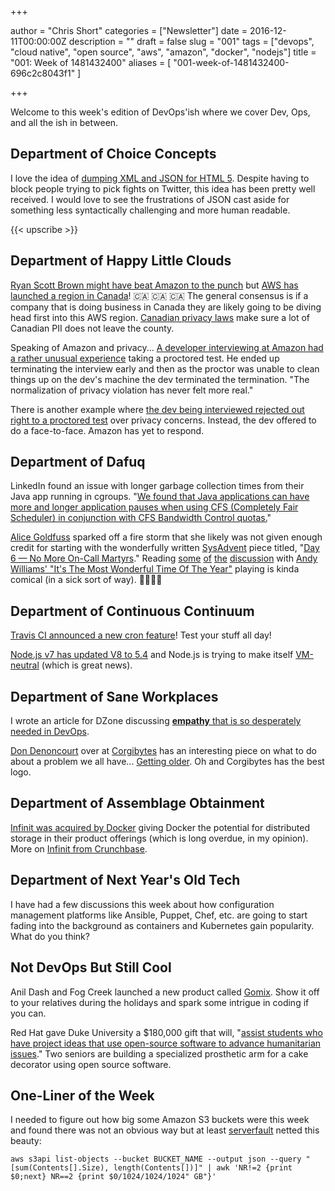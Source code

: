 +++

author = "Chris Short"
categories = ["Newsletter"]
date = 2016-12-11T00:00:00Z
description = ""
draft = false
slug = "001"
tags = ["devops", "cloud native", "open source", "aws", "amazon", "docker", "nodejs"]
title = "001: Week of 1481432400"
aliases = [
    "001-week-of-1481432400-696c2c8043f1"
]

+++

Welcome to this week's edition of DevOps'ish where we cover Dev, Ops, and all the ish in between.

## Department of Choice Concepts

I love the idea of [dumping XML and JSON for HTML 5](https://blog.gladwell.me/html-microservices.html). Despite having to block people trying to pick fights on Twitter, this idea has been pretty well received. I would love to see the frustrations of JSON cast aside for something less syntactically challenging and more human readable.

{{< upscribe >}}

## Department of Happy Little Clouds

[Ryan Scott Brown might have beat Amazon to the punch](https://twitter.com/ryan_sb/status/806884324805115906) but [AWS has launched a region in Canada](https://aws.amazon.com/blogs/aws/now-open-aws-canada-central-region/)! 🇨🇦 🇨🇦 🇨🇦
The general consensus is if a company that is doing business in Canada they are likely going to be diving head first into this AWS region. [Canadian privacy laws](http://www.servercloudcanada.com/2015/09/canadian-privacy-laws-canadian-cloud-primer-canadian-businesses/) make sure a lot of Canadian PII does not leave the county.

Speaking of Amazon and privacy... [A developer interviewing at Amazon had a rather unusual experience](http://shivankaul.com/blog/2016/12/07/clean-your-desk-yet-another-amazon-interview-experience.html) taking a proctored test. He ended up terminating the interview early and then as the proctor was unable to clean things up on the dev's machine the dev terminated the termination. "The normalization of privacy violation has never felt more real."

There is another example where [the dev being interviewed rejected out right to a proctored test](https://rajk.me/amazon-interview-experience/) over privacy concerns. Instead, the dev offered to do a face-to-face. Amazon has yet to respond.

## Department of Dafuq

LinkedIn found an issue with longer garbage collection times from their Java app running in cgroups. "[We found that Java applications can have more and longer application pauses when using CFS (Completely Fair Scheduler) in conjunction with CFS Bandwidth Control quotas.](https://engineering.linkedin.com/blog/2016/11/application-pauses-when-running-jvm-inside-linux-control-groups)"

[Alice Goldfuss](https://twitter.com/alicegoldfuss) sparked off a fire storm that she likely was not given enough credit for starting with the wonderfully written [SysAdvent](http://sysadvent.blogspot.com/) piece titled, "[Day 6 — No More On-Call Martyrs](http://sysadvent.blogspot.com/2016/12/day-6-no-more-on-call-martyrs.html)." Reading [some](https://lobste.rs/s/djmmbg/no_more_on_call_martyrs) [of](https://twitter.com/alicegoldfuss/status/806328359768690688) [the](https://twitter.com/alicegoldfuss/status/806329196683415561) [discussion](http://naildrivin5.com/blog/2016/12/07/on-call.html) with [Andy Williams' "It's The Most Wonderful Time Of The Year"](https://www.youtube.com/watch?v=gFtb3EtjEic) playing is kinda comical (in a sick sort of way). 🎄🎅🎄🎅

## Department of Continuous Continuum

[Travis CI announced a new cron feature](https://blog.travis-ci.com/2016-12-06-the-crons-are-here)! Test your stuff all day!

[Node.js v7 has updated V8 to 5.4](https://nodejs.org/en/blog/community/update-v8-5.4/) and Node.js is trying to make itself [VM-neutral](https://nodejs.org/en/blog/weekly-updates/weekly-update.2016-12-02/) (which is great news).

## Department of Sane Workplaces

I wrote an article for DZone discussing [**empathy** that is so desperately needed in DevOps](https://dzone.com/articles/empathy-the-emerging-art-in-devops-1).

[Don Denoncourt](http://twitter.com/denoncourt) over at [Corgibytes](http://corgibytes.com/) has an interesting piece on what to do about a problem we all have... [Getting older](http://corgibytes.com/blog/2016/12/06/getting-old-er-in-tech/). Oh and Corgibytes has the best logo.

## Department of Assemblage Obtainment

[Infinit was acquired by Docker](https://blog.docker.com/2016/12/docker-acquires-infinit/) giving Docker the potential for distributed storage in their product offerings (which is long overdue, in my opinion). More on [Infinit from Crunchbase](https://www.crunchbase.com/organization/infinit).

## Department of Next Year's Old Tech

I have had a few discussions this week about how configuration management platforms like Ansible, Puppet, Chef, etc. are going to start fading into the background as containers and Kubernetes gain popularity. What do you think?

## Not DevOps But Still Cool

Anil Dash and Fog Creek launched a new product called [Gomix](https://gomix.com/community/). Show it off to your relatives during the holidays and spark some intrigue in coding if you can.

Red Hat gave Duke University a $180,000 gift that will, "[assist students who have project ideas that use open-source software to advance humanitarian issues](https://today.duke.edu/2016/11/red-hat-gift-spurs-open-source-ideas-duke)." Two seniors are building a specialized prosthetic arm for a cake decorator using open source software.

## One-Liner of the Week

I needed to figure out how big some Amazon S3 buckets were this week and found there was not an obvious way but at least [serverfault](http://serverfault.com/questions/84815/how-can-i-get-the-size-of-an-amazon-s3-bucket) netted this beauty:

    aws s3api list-objects --bucket BUCKET_NAME --output json --query "[sum(Contents[].Size), length(Contents[])]" | awk 'NR!=2 {print $0;next} NR==2 {print $0/1024/1024/1024" GB"}'